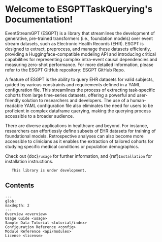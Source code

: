 # Welcome to ESGPTTaskQuerying's Documentation!

EventStreamGPT (ESGPT) is a library that streamlines the development of generative, pre-trained transformers (i.e., foundation models) over event stream datasets, such as Electronic Health Records (EHR). ESGPT is designed to extract, preprocess, and manage these datasets efficiently, providing a Huggingface-compatible modeling API and introducing critical capabilities for representing complex intra-event causal dependencies and measuring zero-shot performance. For more detailed information, please refer to the ESGPT GitHub repository: ESGPT GitHub Repo.

A feature of ESGPT is the ability to query EHR datasets for valid subjects, guided by various constraints and requirements defined in a YAML configuration file. This streamlines the process of extracting task-specific cohorts from large time-series datasets, offering a powerful and user-friendly solution to researchers and developers. The use of a human-readable YAML configuration file also eliminates the need for users to be proficient in complex dataframe querying, making the querying process accessible to a broader audience.

There are diverse applications in healthcare and beyond. For instance, researchers can effortlessly define subsets of EHR datasets for training of foundational models. Retrospective analyses can also become more accessible to clinicians as it enables the extraction of tailored cohorts for studying specific medical conditions or population demographics.

Check out {doc}`/usage` for further information,
and {ref}`Installation` for installation instructions.

```{warning}
   This library is under development.
```

## Contents

```{toctree}
---
glob:
maxdepth: 2
---
Overview <overview>
Usage Guide <usage>
Sample Data Tutorial <tutorial/index>
Configuration Reference <config>
Module Reference <api/modules>
License <license>
```
